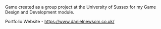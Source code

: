 Game created as a group project at the University of Sussex for my Game Design and Development module.

Portfolio Website - https://www.danielnewsom.co.uk/

